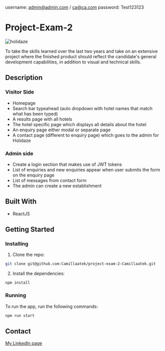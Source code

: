 username: admin@admin.com / ca@ca.com
password: Test123123

# Project-Exam-2

![holidaze](https://user-images.githubusercontent.com/69843303/189531258-f4887f55-6a77-4d58-b849-644c5f0fa47c.JPG)

To take the skills learned over the last two years and take on an extensive project where the finished product should reflect the candidate's general development capabilities, in addition to visual and technical skills.

## Description

### Visitor Side


- Homepage
- Search bar typeahead (auto dropdown with hotel names that match what has been typed)
- A results page with all hotels
- The hotel specific page which displays all details about the hotel
- An enquiry page either modal or separate page
- A contact page (different to enquiry page) which goes to the admin for Holidaze

### Admin side

- Create a login section that makes use of JWT tokens
- List of enquiries and new enquiries appear when user submits the form on the enquiry page
- List of messages from contact form
- The admin can create a new establishment

## Built With

- ReactJS

## Getting Started

### Installing

1. Clone the repo:

```bash
git clone git@github.com:Camillaatek/project-exam-2-Camillaatek.git
```

2. Install the dependencies:

```
npm install
```

### Running

To run the app, run the following commands:

```bash
npm run start
```

## Contact

[My LinkedIn page](https://www.linkedin.com/in/%E2%9C%A8camilla-%C3%A5mli-268ba2213/)
